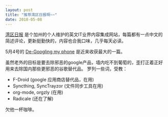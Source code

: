 ```yaml
---
layout: post
title: "推荐湾区日报啊~~"
date: 2018-05-08
---
```

[湾区日报](https://wanqu.co) 是个加州的个人维护的英文IT业界内容集成网站，每篇都有一点中文的简述评论，更新挺勤快的，内容也合我口味，几乎每天必读。

5月4号的 [De-Googling my phone](https://wanqu.co/a/6477/2018-05-04-de-googling-my-phone-martin-pitt.html?s=/issues) 是近来收获最大的一篇。

虽然老外的目标是要去除邪恶的google产品，墙内吃不到葡萄的，歪打正着正好用来去除国内那些更邪恶的谷歌替代品。
罗列一些词，受教：
+ F-Droid (google 应用商店替代品，在用)
+ Syncthing, SyncTrayzor (文件同步工具在用)
+ org-mode, orgzly (在用)
+ Radicale (还在了解)

欠他一杯咖啡。